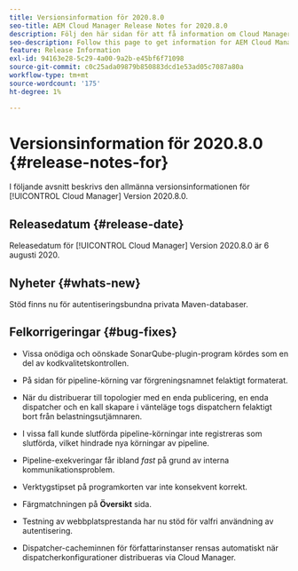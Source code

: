 ```yaml
---
title: Versionsinformation för 2020.8.0
seo-title: AEM Cloud Manager Release Notes for 2020.8.0
description: Följ den här sidan för att få information om Cloud Manager version 2020.8.0
seo-description: Follow this page to get information for AEM Cloud Manager Release 2020.8.0
feature: Release Information
exl-id: 94163e28-5c29-4a00-9a2b-e45bf6f71098
source-git-commit: c0c25ada09879b850883dcd1e53ad05c7087a80a
workflow-type: tm+mt
source-wordcount: '175'
ht-degree: 1%

---
```


# Versionsinformation för 2020.8.0 {#release-notes-for}

I följande avsnitt beskrivs den allmänna versionsinformationen för [!UICONTROL Cloud Manager] Version 2020.8.0.

## Releasedatum {#release-date}

Releasedatum för [!UICONTROL Cloud Manager] Version 2020.8.0 är 6 augusti 2020.

## Nyheter {#whats-new}

Stöd finns nu för autentiseringsbundna privata Maven-databaser.

## Felkorrigeringar {#bug-fixes}

* Vissa onödiga och oönskade SonarQube-plugin-program kördes som en del av kodkvalitetskontrollen.

* På sidan för pipeline-körning var förgreningsnamnet felaktigt formaterat.

* När du distribuerar till topologier med en enda publicering, en enda dispatcher och en kall skapare i vänteläge togs dispatchern felaktigt bort från belastningsutjämnaren.

* I vissa fall kunde slutförda pipeline-körningar inte registreras som slutförda, vilket hindrade nya körningar av pipeline.

* Pipeline-exekveringar får ibland *fast* på grund av interna kommunikationsproblem.

* Verktygstipset på programkorten var inte konsekvent korrekt.

* Färgmatchningen på **Översikt** sida.

* Testning av webbplatsprestanda har nu stöd för valfri användning av autentisering.

* Dispatcher-cacheminnen för författarinstanser rensas automatiskt när dispatcherkonfigurationer distribueras via Cloud Manager.
